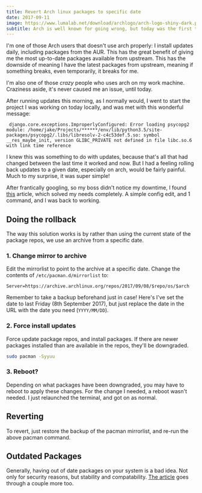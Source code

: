 ```yaml
---
title: Revert Arch linux packages to specific date
date: 2017-09-11
image: https://www.lumalab.net/download/archlogo/arch-logo-shiny-dark.png
subtitle: Arch is well known for going wrong, but today was the first time this affected me doing my job
---
```


I'm one of those Arch users that doesn't use arch properly: I install updates daily, including packages from the AUR. This has the great benefit of giving me the most up-to-date packages available from upstream. This has the downside of meaning I have the latest packages from upstream, meaning if something breaks, even temporarily, it breaks for me.

I'm also one of those _crazy_ people who uses arch on my work machine. Craziness aside, it's never caused me an issue, until today.

After running updates this morning, as I normally would, I went to start the project I was working on today locally, and was met with this wonderful message:

```text
 django.core.exceptions.ImproperlyConfigured: Error loading psycopg2 module: /home/jake/Projects/******/env/lib/python3.5/site-packages/psycopg2/.libs/libresolv-2-c4c53def.5.so: symbol __res_maybe_init, version GLIBC_PRIVATE not defined in file libc.so.6 with link time reference
```

I knew this was something to do with updates, because that's all that had changed between the last time it worked and now. But I had a feeling rolling back updates to a given date, especially on arch, would be fairly painful. Much to my surprise, it was super simple!

After frantically googling, so my boss didn't notice my downtime, I found [this](https://www.ostechnix.com/downgrade-packages-specific-date-arch-linux/) article, which solved my needs completely. A simple config edit, and 1 command, and I was back to working. 

## Doing the rollback
The way this solution works is by rather than using the current state of the package repos, we use an archive from a specific date.

### 1. Change mirror to archive
Edit the mirrorlist to point to the archive at a specific date. Change the contents of `/etc/pacman.d/mirrorlist` to:

```text
Server=https://archive.archlinux.org/repos/2017/09/08/$repo/os/$arch
```

Remember to take a backup beforehand just in case! Here's I've set the date to last Friday (8th September 2017), but just replace the date in the URL with the date you need (`YYYY/MM/DD`).


### 2. Force install updates
Force update package repos, and install packages. If there are newer packages installed than are available in the repos, they'll be downgraded.

```bash
sudo pacman -Syyuu
```

### 3. Reboot?
Depending on what packages have been downgraded, you may have to reboot to apply these changes. For the change I needed, a reboot wasn't needed. I just relaunched the terminal, and got on as normal.

## Reverting
To revert, just restore the backup of the pacman mirrorlist, and re-run the above pacman command.

## Outdated Packages
Generally, having out of date packages on your system is a bad idea. Not only for security reasons, but stability and compatability. [The article](https://www.ostechnix.com/downgrade-packages-specific-date-arch-linux/) goes through a couple more too.  
